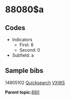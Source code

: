 # 88080$a

## Codes

-   Indicators
    -   First: 8
    -   Second: 0
-   Subfield: a

## Sample bibs

14905102 [Quicksearch](https://search.library.yale.edu/catalog/14905102) [VXWS](http://prodorbis.library.yale.edu:7014/vxws/GetHoldingsService?bibId=14905102)

**Parent topic:**[880](../../tags/880/880.md)

